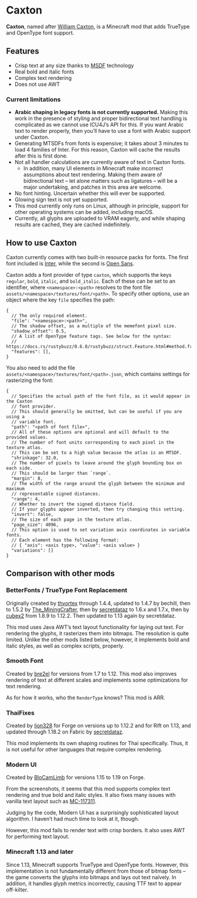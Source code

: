 # Caxton

**Caxton**, named after [William Caxton], is a Minecraft mod that adds TrueType and OpenType font support.

## Features

* Crisp text at any size thanks to [MSDF] technology
* Real bold and italic fonts
* Complex text rendering
* Does not use AWT

### Current limitations

* **Arabic shaping in legacy fonts is not currently supported.** Making this work in the presence of styling and proper
  bidirectional text handling is complicated as we cannot use ICU4J’s API for this. If you want Arabic text to render
  properly, then you’ll have to use a font with Arabic support under Caxton.
* Generating MTSDFs from fonts is expensive; it takes about 3 minutes to load 4 families of Inter. For this reason,
  Caxton will cache the results after this is first done.
* Not all handler calculations are currently aware of text in Caxton fonts.
    * In addition, many UI elements in Minecraft make incorrect assumptions about text rendering. Making them aware of
      bidirectional text – let alone matters such as ligatures – will be a major undertaking, and patches in this area
      are welcome.
* No font hinting. Uncertain whether this will ever be supported.
* Glowing sign text is not yet supported.
* This mod currently only runs on Linux, although in principle, support for other operating systems can be added,
  including macOS.
* Currently, all glyphs are uploaded to VRAM eagerly, and while shaping results are cached, they are cached
  indefinitely.

## How to use Caxton

Caxton currently comes with two built-in resource packs for fonts. The first font included is [Inter], while the second
is [Open Sans].

Caxton adds a font provider of type `caxton`, which supports the keys `regular`, `bold`, `italic`, and `bold_italic`.
Each of these can be set to an identifier, where `<namespace>:<path>` resolves
to the font file `assets/<namespace>/textures/font/<path>`. To specify other options, use an object where the
key `file` specifies the path:

```json5
{
  // The only required element.
  "file": "<namespace>:<path>",
  // The shadow offset, as a multiple of the memefont pixel size.
  "shadow_offset": 0.5,
  // A list of OpenType feature tags. See below for the syntax:
  // https://docs.rs/rustybuzz/0.6.0/rustybuzz/struct.Feature.html#method.from_str
  "features": [],
}
```

You also need to add the file `assets/<namespace>/textures/font/<path>.json`, which contains settings for
rasterizing the font:

```json5
{
  // Specifies the actual path of the font file, as it would appear in the Caxton
  // font provider.
  // This should generally be omitted, but can be useful if you are using a
  // variable font.
  "path": "<path of font file>",
  // All of these options are optional and will default to the provided values.
  // The number of font units corresponding to each pixel in the texture atlas.
  // This can be set to a high value because the atlas is an MTSDF.
  "shrinkage": 32.0,
  // The number of pixels to leave around the glyph bounding box on each side.
  // This should be larger than `range`.
  "margin": 8,
  // The width of the range around the glyph between the minimum and maximum
  // representable signed distances.
  "range": 4,
  // Whether to invert the signed distance field.
  // If your glyphs appear inverted, then try changing this setting.
  "invert": false,
  // The size of each page in the texture atlas.
  "page_size": 4096,
  // This option is used to set variation axis coordinates in variable fonts.
  // Each element has the following format:
  // { "axis": <axis type>, "value": <axis value> }
  "variations": []
}
```

[William Caxton]: https://en.wikipedia.org/wiki/William_Caxton

[MSDF]: https://github.com/Chlumsky/msdfgen

[Inter]: https://github.com/rsms/inter

[Open Sans]: https://github.com/googlefonts/opensans

## Comparison with other mods

### BetterFonts / TrueType Font Replacement

Originally created by [thvortex] through 1.4.4, updated to 1.4.7 by bechill, then to 1.5.2 by [The_MiningCrafter], then
by [secretdataz] to 1.6.x and 1.7.x, then by [cubex2] from 1.8.9 to 1.12.2. Then updated to 1.13 again by secretdataz.

This mod uses Java AWT’s text layout functionality for laying out text. For rendering the glyphs, it rasterizes them
into bitmaps. The resolution is quite limited. Unlike the other mods listed below, however, it implements bold and
italic styles, as well as complex scripts, properly.

[thvortex]: https://github.com/thvortex/BetterFonts

[The_MiningCrafter]: https://www.minecraftforum.net/forums/mapping-and-modding-java-edition/minecraft-mods/1287298-1-5-1-betterfonts-make-your-minecraft-chat-text

[secretdataz]: https://github.com/secretdataz/BetterFonts

[cubex2]: https://github.com/cubex2/BetterFonts

### Smooth Font

Created by [bre2el] for versions from 1.7 to 1.12. This mod also improves rendering of text at different scales and
implements some optimizations for text rendering.

As for how it works, who the `RenderType` knows? This mod is ARR.

[bre2el]: https://www.curseforge.com/minecraft/mc-mods/smooth-font

### ThaiFixes

Created by [lion328] for Forge on versions up to 1.12.2 and for Rift on 1.13, and updated through 1.18.2 on Fabric
by [secretdataz][secretdataz2].

This mod implements its own shaping routines for Thai specifically. Thus, it is not useful for other languages that
require complex rendering.

[lion328]: https://github.com/lion328/thaifixes

[secretdataz2]: https://github.com/secretdataz/ThaiFixes-Fabric

### Modern UI

Created by [BloCamLimb] for versions 1.15 to 1.19 on Forge.

From the screenshots, it seems that this mod supports complex text rendering and true bold and italic styles. It also
fixes many issues with vanilla text layout such as [MC-117311].

Judging by the code, Modern UI has a surprisingly sophisticated layout algorithm. I haven’t had much time to look at it,
though.

However, this mod fails to render text with crisp borders. It also uses AWT for performing text layout.

[BloCamLimb]: https://github.com/BloCamLimb/ModernUI

[MC-117311]: https://bugs.mojang.com/browse/MC-117311

### Minecraft 1.13 and later

Since 1.13, Minecraft supports TrueType and OpenType fonts. However, this implementation is not fundamentally different
from those of bitmap fonts – the game converts the glyphs into bitmaps and lays out text naïvely. In addition, it
handles glyph metrics incorrectly, causing TTF text to appear off-kilter.
